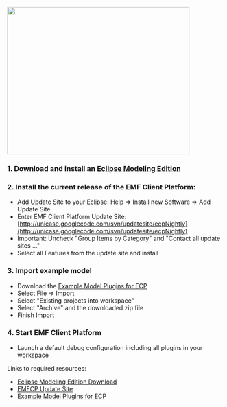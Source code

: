 <a href='http://www.youtube.com/watch?feature=player_embedded&v=e6_1jQfsVms' target='_blank'><img src='http://img.youtube.com/vi/e6_1jQfsVms/0.jpg' width='425' height=344 /></a>

### 1. Download and install an [Eclipse Modeling Edition](http://phoenix.eclipse.org/packages/) ###
### 2. Install the current release of the EMF Client Platform: ###
  * Add Update Site to your Eclipse: Help => Install new Software => Add Update Site
  * Enter EMF Client Platform Update Site: [http://unicase.googlecode.com/svn/updatesite/ecpNightly](http://unicase.googlecode.com/svn/updatesite/ecpNightly)
  * Important: Uncheck "Group Items by Category" and "Contact all update sites ..."
  * Select all Features from the update site and install
### 3. Import example model ###
  * Download the [Example Model Plugins for ECP](http://unicase.googlecode.com/svn/trunk/documentation/tutorials/emfcp/exampleModel.zip)
  * Select File => Import
  * Select "Existing projects into workspace"
  * Select "Archive" and the downloaded zip file
  * Finish Import
### 4. Start EMF Client Platform ###
  * Launch a default debug configuration including all plugins in your workspace

Links to required resources:
  * [Eclipse Modeling Edition Download](http://phoenix.eclipse.org/packages/)
  * [EMFCP Update Site](ECPDownloads.md)
  * [Example Model Plugins for ECP](http://unicase.googlecode.com/svn/trunk/documentation/tutorials/emfcp/exampleModel.zip)
